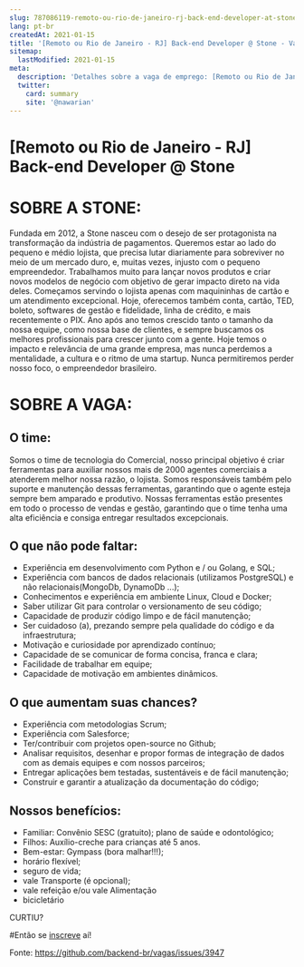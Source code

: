 ```yaml
---
slug: 787086119-remoto-ou-rio-de-janeiro-rj-back-end-developer-at-stone
lang: pt-br
createdAt: 2021-01-15
title: '[Remoto ou Rio de Janeiro - RJ] Back-end Developer @ Stone - Vaga de Emprego'
sitemap:
  lastModified: 2021-01-15
meta:
  description: 'Detalhes sobre a vaga de emprego: [Remoto ou Rio de Janeiro - RJ] Back-end Developer @ Stone'
  twitter:
    card: summary
    site: '@nawarian'
---
```


# [Remoto ou Rio de Janeiro - RJ] Back-end Developer @ Stone

# SOBRE A STONE:

Fundada em 2012, a Stone nasceu com o desejo de ser protagonista na transformação da indústria de pagamentos. Queremos estar ao lado do pequeno e médio lojista, que precisa lutar diariamente para sobreviver no meio de um mercado duro, e, muitas vezes, injusto com o pequeno empreendedor. Trabalhamos muito para lançar novos produtos e criar novos modelos de negócio com objetivo de gerar impacto direto na vida deles. Começamos servindo o lojista apenas com maquininhas de cartão e um atendimento excepcional. Hoje, oferecemos também conta, cartão, TED, boleto, softwares de gestão e fidelidade, linha de crédito, e mais recentemente o PIX. Ano após ano temos crescido tanto o tamanho da nossa equipe, como nossa base de clientes, e sempre buscamos os melhores profissionais para crescer junto com a gente. Hoje temos o impacto e relevância de uma grande empresa, mas nunca perdemos a mentalidade, a cultura e o ritmo de uma startup. Nunca permitiremos perder nosso foco, o empreendedor brasileiro.

# SOBRE A VAGA:

## O time: 

Somos o time de tecnologia do Comercial, nosso principal objetivo é criar ferramentas para auxiliar nossos mais de 2000 agentes comerciais a atenderem melhor nossa razão, o lojista. Somos responsáveis também pelo suporte e manutenção dessas ferramentas, garantindo que o agente esteja sempre bem amparado e produtivo. Nossas ferramentas estão presentes em todo o processo de vendas e gestão, garantindo que o time tenha uma alta eficiência e consiga entregar resultados excepcionais.

 

## O que não pode faltar:

- Experiência em desenvolvimento com Python e / ou Golang, e SQL;
- Experiência com bancos de dados relacionais (utilizamos PostgreSQL) e não relacionais(MongoDb, DynamoDb ...);
- Conhecimentos e experiência em ambiente Linux, Cloud e Docker;
- Saber utilizar Git para controlar o versionamento de seu código;
- Capacidade de produzir código limpo e de fácil manutenção;
- Ser cuidadoso (a), prezando sempre pela qualidade do código e da infraestrutura;
- Motivação e curiosidade por aprendizado contínuo;
- Capacidade de se comunicar de forma concisa, franca e clara;
- Facilidade de trabalhar em equipe;
- Capacidade de motivação em ambientes dinâmicos.

## O que aumentam suas chances?

- Experiência com metodologias Scrum;
- Experiência com Salesforce;
- Ter/contribuir com projetos open-source no Github;
- Analisar requisitos, desenhar e propor formas de integração de dados com as demais equipes e com nossos parceiros;
- Entregar aplicações bem testadas, sustentáveis e de fácil manutenção;
- Construir e garantir a atualização da documentação do código;
 

## Nossos benefícios: 

- Familiar: Convênio SESC (gratuito); plano de saúde e odontológico;
- Filhos: Auxílio-creche para crianças até 5 anos.
- Bem-estar: Gympass (bora malhar!!!);
- horário flexível;
- seguro de vida;
- vale Transporte (é opcional);
- vale refeição e/ou vale Alimentação
- bicicletário


CURTIU? 
 

#Então se [inscreve](https://jornada.stone.com.br/formulario/stoneoutrostimes?gh_jid=4300200003) aí! 

Fonte: https://github.com/backend-br/vagas/issues/3947